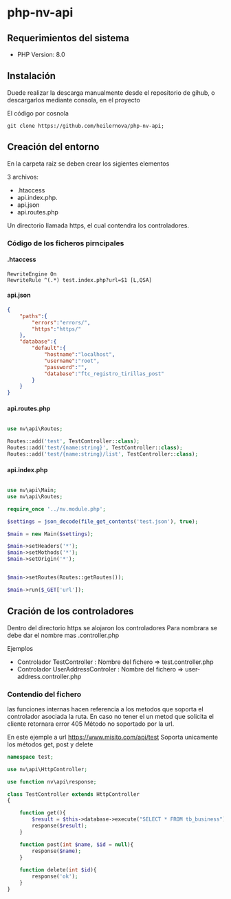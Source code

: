 # php-nv-api

## Requerimientos del sistema
* PHP Version: 8.0

## Instalación

Duede realizar la descarga manualmente desde el repositorio de gihub, o descargarlos mediante consola,
en el proyecto

El código por cosnola
```git
git clone https://github.com/heilernova/php-nv-api;
```

## Creación del entorno
En la carpeta raíz se deben crear los sigientes elementos

3 archivos:
* .htaccess
* api.index.php. 
* api.json
* api.routes.php

Un directorio llamada https, el cual contendra los controladores.

### Código de los ficheros pirncipales

#### .htaccess
```htacsess
RewriteEngine On
RewriteRule ^(.*) test.index.php?url=$1 [L,QSA]
```
#### api.json
```json
{
    "paths":{
        "errors":"errors/",
        "https":"https/"
    },
    "database":{
        "default":{
            "hostname":"localhost",
            "username":"root",
            "password":"",
            "database":"ftc_registro_tirillas_post"
        }
    }
}
```
#### api.routes.php
```php

use nv\api\Routes;

Routes::add('test', TestController::class);
Routes::add('test/{name:string}', TestController::class);
Routes::add('test/{name:string}/list', TestController::class);

```
#### api.index.php
```php

use nv\api\Main;
use nv\api\Routes;

require_once '../nv.module.php';

$settings = json_decode(file_get_contents('test.json'), true);

$main = new Main($settings);

$main->setHeaders('*');
$main->setMothods('*');
$main->setOrigin('*');


$main->setRoutes(Routes::getRoutes());

$main->run($_GET['url']);
```


## Cración de los controladores
Dentro del directorio https se alojaron los controladores
Para nombrara se debe dar el nombre mas .controller.php

Ejemplos
* Controlador TestController : Nombre del fichero => test.controller.php
* Controlador UserAddressControler : Nombre del fichero => user-address.controller.php

### Contendio del fichero

las funciones internas hacen referencia a los metodos que soporta el controlador asociada la ruta.
En caso no tener el un metod que solicita el cliente retornara error 405 Método no soportado por la url.

En este ejemple a url https://www.misito.com/api/test Soporta unicamente los métodos get, post y delete
```php
namespace test;

use nv\api\HttpController;

use function nv\api\response;

class TestController extends HttpController
{

    function get(){
        $result = $this->database->execute("SELECT * FROM tb_business")->fetch_all(MYSQLI_ASSOC);
        response($result);
    }

    function post(int $name, $id = null){
        response($name);
    }
    
    function delete(int $id){
        response('ok');
    }
}
```
